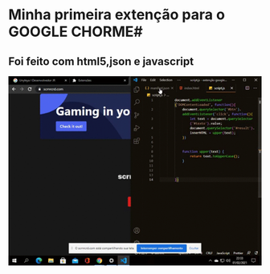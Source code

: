 # Minha primeira extenção para o GOOGLE CHORME#
## Foi feito com html5,json e javascript ##
![extenção ](https://github.com/Caroline0298/exten--o-google-chrome/blob/main/exten%C3%A7%C3%A3o%20chorme.gif)

